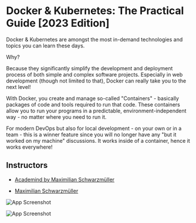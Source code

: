 # Docker & Kubernetes: The Practical Guide [2023 Edition]

Docker & Kubernetes are amongst the most in-demand technologies and topics you can learn these days.

Why?

Because they significantly simplify the development and deployment process of both simple and complex software projects. Especially in web development (though not limited to that), Docker can really take you to the next level!

With Docker, you create and manage so-called "Containers" - basically packages of code and tools required to run that code. These containers allow you to run your programs in a predictable, environment-independent way - no matter where you need to run it.

For modern DevOps but also for local development - on your own or in a team - this is a winner feature since you will no longer have any "but it worked on my machine" discussions. It works inside of a container, hence it works everywhere!


## Instructors

- [Academind by Maximilian Schwarzmüller](https://www.udemy.com/user/academind/)

- [Maximilian Schwarzmüller](https://www.udemy.com/user/maximilian-schwarzmuller/)



![App Screenshot](https://public-images-view.s3.amazonaws.com/logo-docker.gif )

![App Screenshot](https://public-images-view.s3.amazonaws.com/logo-kubernetes.gif)


